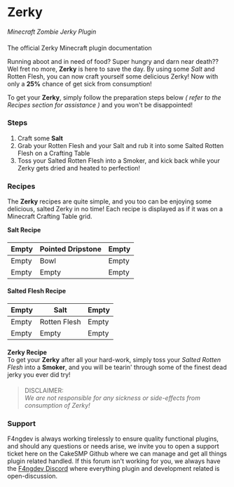 # Zerky
_Minecraft Zombie Jerky Plugin_
####  

The official Zerky Minecraft plugin documentation

Running aboot and in need of food? Super hungry and darn near death?? Wel fret no more, **Zerky** is here to save the day. By using some _Salt_ and Rotten Flesh, you can now craft yourself some delicious Zerky! Now with only a **25%** chance of get sick from consumption!

To get your **Zerky**, simply follow the preparation steps below _( refer to the Recipes section for assistance )_ and you won't be disappointed!

### Steps
1. Craft some **Salt**
2. Grab your Rotten Flesh and your Salt and rub it into some Salted Rotten Flesh on a Crafting Table
3. Toss your Salted Rotten Flesh into a Smoker, and kick back while your Zerky gets dried and heated to perfection!
####  

### Recipes  
The **Zerky** recipes are quite simple, and you too can be enjoying some delicious, salted Zerky in no time! Each recipe is displayed as if it was on a Minecraft Crafting Table grid.

**Salt Recipe**  
####  
| Empty | Pointed Dripstone | Empty |
| ----- | ----------------- | ----- |
| Empty | Bowl | Empty |
| Empty | Empty | Empty |
####  

**Salted Flesh Recipe**
####  
| Empty | Salt | Empty |
| ----- | ----------------- | ----- |
| Empty | Rotten Flesh | Empty |
| Empty | Empty | Empty |
####  

**Zerky Recipe**  
To get your **Zerky** after all your hard-work, simply toss your _Salted Rotten Flesh_ into a **Smoker**, and you will be tearin' through some of the finest dead jerky you ever did try!
####  

> DISCLAIMER:  
> _We are not responsible for any sickness or side-effects from consumption of Zerky!_  
####

### Support
F4ngdev is always working tirelessly to ensure quality functional plugins, and should any questions or needs arise, we invite you to open a support ticket here on the CakeSMP Github where we can manage and get all things plugin related handled. If this forum isn't working for you, we always have the [F4ngdev Discord](https://discord.gg/k28sR69n5f) where everything plugin and development related is open-discussion.
